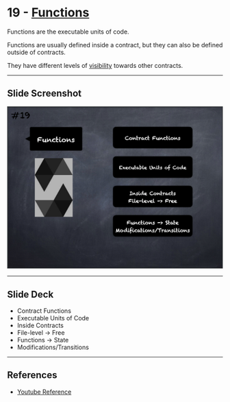 # 19 - [Functions](Functions.md)
Functions are the executable units of code. 

Functions are usually defined inside a contract, but they can also be defined outside of contracts.

They have different levels of [visibility](Function%20Visibility.md) towards other contracts.
___
## Slide Screenshot
![019.png](../images/solidity101/019.png)
___
## Slide Deck
- Contract Functions
- Executable Units of Code
- Inside Contracts
- File-level -> Free
- Functions -> State
- Modifications/Transitions 
___
## References
- [Youtube Reference](https://youtu.be/5eLqFac5Tkg?t=1879)


